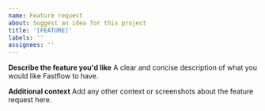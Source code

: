 ```yaml
---
name: Feature request
about: Suggest an idea for this project
title: '[FEATURE]'
labels: ''
assignees: ''
---
```


**Describe the feature you'd like**
A clear and concise description of what you would like Fastflow to have.

**Additional context**
Add any other context or screenshots about the feature request here.
